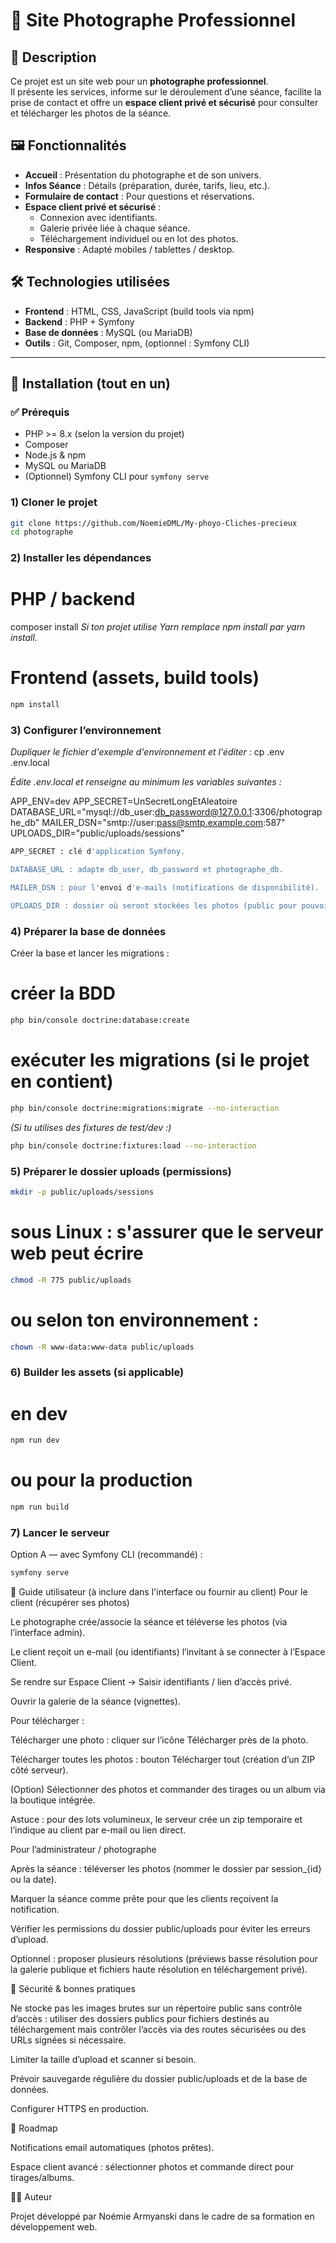 # 📸 Site Photographe Professionnel

## 🌟 Description

Ce projet est un site web pour un **photographe professionnel**.  
Il présente les services, informe sur le déroulement d’une séance, facilite la prise de contact et offre un **espace client privé et sécurisé** pour consulter et télécharger les photos de la séance.

## 🖼️ Fonctionnalités

-   **Accueil** : Présentation du photographe et de son univers.
-   **Infos Séance** : Détails (préparation, durée, tarifs, lieu, etc.).
-   **Formulaire de contact** : Pour questions et réservations.
-   **Espace client privé et sécurisé** :
    -   Connexion avec identifiants.
    -   Galerie privée liée à chaque séance.
    -   Téléchargement individuel ou en lot des photos.
-   **Responsive** : Adapté mobiles / tablettes / desktop.

## 🛠️ Technologies utilisées

-   **Frontend** : HTML, CSS, JavaScript (build tools via npm)
-   **Backend** : PHP + Symfony
-   **Base de données** : MySQL (ou MariaDB)
-   **Outils** : Git, Composer, npm, (optionnel : Symfony CLI)

---

## 🚀 Installation (tout en un)

### ✅ Prérequis

-   PHP >= 8.x (selon la version du projet)
-   Composer
-   Node.js & npm
-   MySQL ou MariaDB
-   (Optionnel) Symfony CLI pour `symfony serve`

### 1) Cloner le projet

```bash
git clone https://github.com/NoemieDML/My-phoyo-Cliches-precieux
cd photographe
```

### 2) Installer les dépendances

# PHP / backend

composer install
_Si ton projet utilise Yarn remplace npm install par yarn install._

# Frontend (assets, build tools)

```bash
npm install
```

### 3) Configurer l’environnement

_Dupliquer le fichier d'exemple d'environnement et l'éditer :_
cp .env .env.local

_Édite .env.local et renseigne au minimum les variables suivantes :_

APP_ENV=dev
APP_SECRET=UnSecretLongEtAleatoire
DATABASE_URL="mysql://db_user:db_password@127.0.0.1:3306/photographe_db"
MAILER_DSN="smtp://user:pass@smtp.example.com:587"
UPLOADS_DIR="public/uploads/sessions"

```bash
APP_SECRET : clé d'application Symfony.

DATABASE_URL : adapte db_user, db_password et photographe_db.

MAILER_DSN : pour l'envoi d'e-mails (notifications de disponibilité).

UPLOADS_DIR : dossier où seront stockées les photos (public pour pouvoir servir les fichiers).
```

### 4) Préparer la base de données

Créer la base et lancer les migrations :

# créer la BDD

```bash
php bin/console doctrine:database:create
```

# exécuter les migrations (si le projet en contient)

```bash
php bin/console doctrine:migrations:migrate --no-interaction
```

_(Si tu utilises des fixtures de test/dev :)_

```bash
php bin/console doctrine:fixtures:load --no-interaction
```

### 5) Préparer le dossier uploads (permissions)

```bash
mkdir -p public/uploads/sessions
```

# sous Linux : s'assurer que le serveur web peut écrire

```bash
chmod -R 775 public/uploads
```

# ou selon ton environnement :

```bash
chown -R www-data:www-data public/uploads
```

### 6) Builder les assets (si applicable)

# en dev

```bash
npm run dev
```

# ou pour la production

```bash
npm run build
```

### 7) Lancer le serveur

Option A — avec Symfony CLI (recommandé) :

```bash
symfony serve
```

📖 Guide utilisateur (à inclure dans l'interface ou fournir au client)
Pour le client (récupérer ses photos)

Le photographe crée/associe la séance et téléverse les photos (via l’interface admin).

Le client reçoit un e-mail (ou identifiants) l’invitant à se connecter à l’Espace Client.

Se rendre sur Espace Client → Saisir identifiants / lien d’accès privé.

Ouvrir la galerie de la séance (vignettes).

Pour télécharger :

Télécharger une photo : cliquer sur l’icône Télécharger près de la photo.

Télécharger toutes les photos : bouton Télécharger tout (création d’un ZIP côté serveur).

(Option) Sélectionner des photos et commander des tirages ou un album via la boutique intégrée.

Astuce : pour des lots volumineux, le serveur crée un zip temporaire et l’indique au client par e-mail ou lien direct.

Pour l’administrateur / photographe

Après la séance : téléverser les photos (nommer le dossier par session\_{id} ou la date).

Marquer la séance comme prête pour que les clients reçoivent la notification.

Vérifier les permissions du dossier public/uploads pour éviter les erreurs d’upload.

Optionnel : proposer plusieurs résolutions (préviews basse résolution pour la galerie publique et fichiers haute résolution en téléchargement privé).

🔐 Sécurité & bonnes pratiques

Ne stocke pas les images brutes sur un répertoire public sans contrôle d’accès : utiliser des dossiers publics pour fichiers destinés au téléchargement mais contrôler l’accès via des routes sécurisées ou des URLs signées si nécessaire.

Limiter la taille d’upload et scanner si besoin.

Prévoir sauvegarde régulière du dossier public/uploads et de la base de données.

Configurer HTTPS en production.

📅 Roadmap

Notifications email automatiques (photos prêtes).

Espace client avancé : sélectionner photos et commande direct pour tirages/albums.

👩‍💻 Auteur

Projet développé par Noémie Armyanski dans le cadre de sa formation en développement web.
